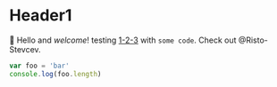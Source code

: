 # Header1

:beer: Hello and *welcome*! testing [1-2-3](http://www.wikipedia.org) with `some code`.
Check out @Risto-Stevcev.

```javascript
var foo = 'bar'
console.log(foo.length)
```
